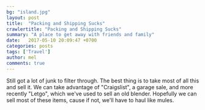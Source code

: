 ```yaml
---
bg: "island.jpg"
layout: post
title:  "Packing and Shipping Sucks"
crawlertitle: "Packing and Shipping Sucks"
summary: "A place to get away with friends and family"
date:   2017-05-10 20:09:47 +0700
categories: posts
tags: ['Travel']
author: mel
comments: true
---
```


Still got a lot of junk to filter through. The best thing is to take most of all this and sell it. We can take advantage of "Craigslist", a garage sale, and more recently "Letgo", which we've used to sell an old blender. Hopefully we can sell most of these items, cause if not, we'll have to haul like mules.
